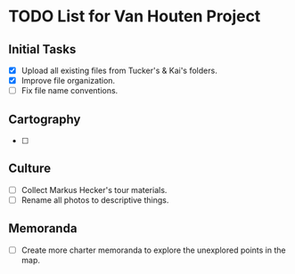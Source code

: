 # TODO List for Van Houten Project

## Initial Tasks
- [x] Upload all existing files from Tucker's & Kai's folders.
- [x] Improve file organization.
- [ ] Fix file name conventions.

## Cartography
- [ ]

## Culture
- [ ] Collect Markus Hecker's tour materials.
- [ ] Rename all photos to descriptive things.

## Memoranda
- [ ] Create more charter memoranda to explore the unexplored points in the map.